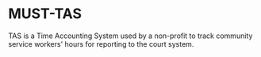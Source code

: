 # MUST-TAS
TAS is a Time Accounting System used by a non-profit to track community service workers' hours for reporting to the court system.
